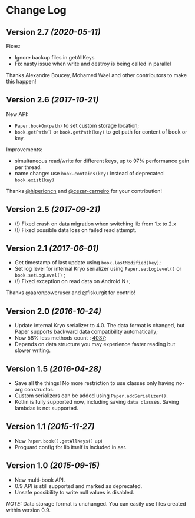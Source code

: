 Change Log
==========

Version 2.7 *(2020-05-11)*
----------------------------

Fixes:
* Ignore backup files in getAllKeys
* Fix nasty issue when write and destroy is being called in parallel

Thanks Alexandre Boucey, Mohamed Wael and other contributors to make this happen!


Version 2.6 *(2017-10-21)*
----------------------------

New API:
* `Paper.bookOn(path)` to set custom storage location;
* `book.getPath()` or `book.getPath(key)` to get path for content of book or key.
    
Improvements:
* simultaneous read/write for different keys, up to 97% performance gain per thread.
* name change: use `book.contains(key)` instead of deprecated `book.exist(key)`
    
Thanks [@hiperioncn](https://github.com/hiperioncn) and [@cezar-carneiro](https://github.com/cezar-carneiro) for your contribution!


Version 2.5 *(2017-09-21)*
----------------------------

* (!) Fixed crash on data migration when switching lib from 1.x to 2.x
* (!) Fixed possible data loss on failed read attempt. 

Version 2.1 *(2017-06-01)*
----------------------------

* Get timestamp of last update using `book.lastModified(key)`;
* Set log level for internal Kryo serializer using `Paper.setLogLevel()` or `book.setLogLevel()` ;
* (!) Fixed exception on read data on Android N+;


Thanks @aaronpoweruser and @fiskurgit for contrib!

Version 2.0 *(2016-10-24)*
----------------------------

* Update internal Kryo serializer to 4.0. The data format is changed, but Paper supports backward data compatibility automatically;
* Now 58% less methods count : [4037](http://www.methodscount.com/?lib=io.paperdb%3Apaperdb%3A2.0);
* Depends on data structure you may experience faster reading but slower writing.


Version 1.5 *(2016-04-28)*
----------------------------

 * Save all the things! No more restriction to use classes only having no-arg constructor.
 * Custom serializers can be added using `Paper.addSerializer()`.
 * Kotlin is fully supported now, including saving `data class`es. Saving lambdas is not supported.


Version 1.1 *(2015-11-27)*
----------------------------

 * New ```Paper.book().getAllKeys()``` api
 * Proguard config for lib itself is included in aar.


Version 1.0 *(2015-09-15)*
----------------------------

 * New multi-book API.
 * 0.9 API is still supported and marked as deprecated.
 * Unsafe possibility to write null values is disabled.

 *NOTE:* Data storage format is unchanged. You can easily use files created within version 0.9.
